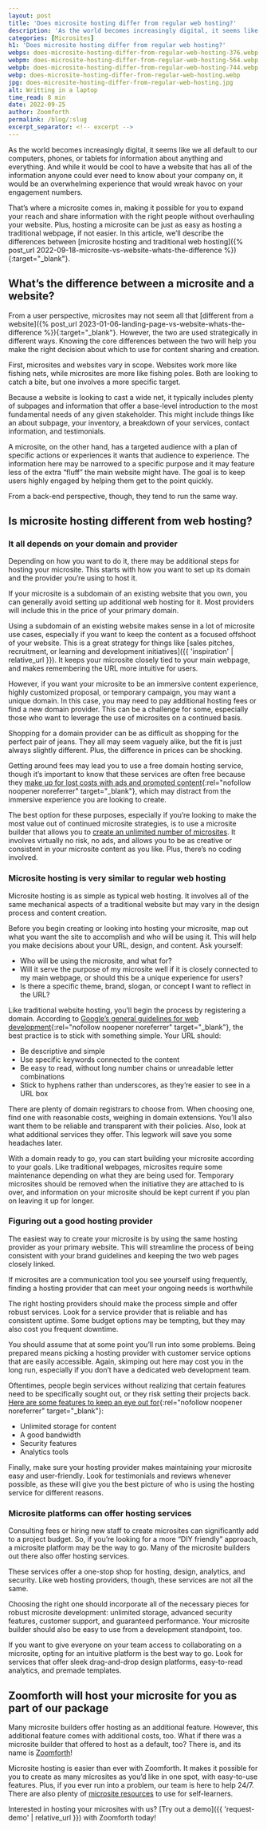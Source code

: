 ```yaml
---
layout: post
title: 'Does microsite hosting differ from regular web hosting?'
description: 'As the world becomes increasingly digital, it seems like we all default to our computers, phones, or tablets for information about anything and everything.'
categories: [Microsites]
h1: 'Does microsite hosting differ from regular web hosting?'
webps: does-microsite-hosting-differ-from-regular-web-hosting-376.webp
webpm: does-microsite-hosting-differ-from-regular-web-hosting-564.webp
webpb: does-microsite-hosting-differ-from-regular-web-hosting-744.webp
webp: does-microsite-hosting-differ-from-regular-web-hosting.webp
jpg: does-microsite-hosting-differ-from-regular-web-hosting.jpg
alt: Writting in a laptop
time_read: 8 min
date: 2022-09-25
author: Zoomforth
permalink: /blog/:slug
excerpt_separator: <!-- excerpt -->
---
```

As the world becomes increasingly digital, it seems like we all default to our computers, phones, or tablets for information about anything and everything. And while it would be cool to have a website that has all of the information anyone could ever need to know about your company on, it would be an overwhelming experience that would wreak havoc on your engagement numbers.
<!-- excerpt -->

That’s where a microsite comes in, making it possible for you to expand your reach and share information with the right people without overhauling your website. Plus, hosting a microsite can be just as easy as hosting a traditional webpage, if not easier. In this article, we’ll describe the differences between [microsite hosting and traditional web hosting]({% post_url 2022-09-18-microsite-vs-website-whats-the-difference %}){:target="_blank"}.

## What’s the difference between a microsite and a website?

From a user perspective, microsites may not seem all that [different from a website]({% post_url 2023-01-06-landing-page-vs-website-whats-the-difference %}){:target="_blank"}. However, the two are used strategically in different ways. Knowing the core differences between the two will help you make the right decision about which to use for content sharing and creation.

First, microsites and websites vary in scope. Websites work more like fishing nets, while microsites are more like fishing poles. Both are looking to catch a bite, but one involves a more specific target.

Because a website is looking to cast a wide net, it typically includes plenty of subpages and information that offer a base-level introduction to the most fundamental needs of any given stakeholder. This might include things like an about subpage, your inventory, a breakdown of your services, contact information, and testimonials.

A microsite, on the other hand, has a targeted audience with a plan of specific actions or experiences it wants that audience to experience. The information here may be narrowed to a specific purpose and it may feature less of the extra “fluff” the main website might have. The goal is to keep users highly engaged by helping them get to the point quickly.

From a back-end perspective, though, they tend to run the same way.

## Is microsite hosting different from web hosting?

### It all depends on your domain and provider

Depending on how you want to do it, there may be additional steps for hosting your microsite. This starts with how you want to set up its domain and the provider you’re using to host it.

If your microsite is a subdomain of an existing website that you own, you can generally avoid setting up additional web hosting for it. Most providers will include this in the price of your primary domain.

Using a subdomain of an existing website makes sense in a lot of microsite use cases, especially if you want to keep the content as a focused offshoot of your website. This is a great strategy for things like [sales pitches, recruitment, or learning and development initiatives]({{ 'inspiration' | relative_url }}). It keeps your microsite closely tied to your main webpage, and makes remembering the URL more intuitive for users.

However, if you want your microsite to be an immersive content experience, highly customized proposal, or temporary campaign, you may want a unique domain. In this case, you may need to pay additional hosting fees or find a new domain provider. This can be a challenge for some, especially those who want to leverage the use of microsites on a continued basis.

Shopping for a domain provider can be as difficult as shopping for the perfect pair of jeans. They all may seem vaguely alike, but the fit is just always slightly different. Plus, the difference in prices can be shocking.

Getting around fees may lead you to use a free domain hosting service, though it’s important to know that these services are often free because they [make up for lost costs with ads and promoted content](https://www.crazyegg.com/blog/website-hosting-costs/){:rel="nofollow noopener noreferrer" target="_blank"}, which may distract from the immersive experience you are looking to create.

The best option for these purposes, especially if you’re looking to make the most value out of continued microsite strategies, is to use a microsite builder that allows you to [create an unlimited number of microsites]({{site.baseurl}}). It involves virtually no risk, no ads, and allows you to be as creative or consistent in your microsite content as you like. Plus, there’s no coding involved.

### Microsite hosting is very similar to regular web hosting

Microsite hosting is as simple as typical web hosting. It involves all of the same mechanical aspects of a traditional website but may vary in the design process and content creation.

Before you begin creating or looking into hosting your microsite, map out what you want the site to accomplish and who will be using it. This will help you make decisions about your URL, design, and content. Ask yourself:

* Who will be using the microsite, and what for?
* Will it serve the purpose of my microsite well if it is closely connected to my main webpage, or should this be a unique experience for users?
* Is there a specific theme, brand, slogan, or concept I want to reflect in the URL?

Like traditional website hosting, you’ll begin the process by registering a domain. According to [Google’s general guidelines for web development](https://developers.google.com/search/docs/advanced/guidelines/url-structure){:rel="nofollow noopener noreferrer" target="_blank"}, the best practice is to stick with something simple. Your URL should:

* Be descriptive and simple
* Use specific keywords connected to the content
* Be easy to read, without long number chains or unreadable letter combinations
* Stick to hyphens rather than underscores, as they’re easier to see in a URL box

There are plenty of domain registrars to choose from. When choosing one, find one with reasonable costs, weighing in domain extensions. You’ll also want them to be reliable and transparent with their policies. Also, look at what additional services they offer. This legwork will save you some headaches later.

With a domain ready to go, you can start building your microsite according to your goals. Like traditional webpages, microsites require some maintenance depending on what they are being used for. Temporary microsites should be removed when the initiative they are attached to is over, and information on your microsite should be kept current if you plan on leaving it up for longer.

### Figuring out a good hosting provider

The easiest way to create your microsite is by using the same hosting provider as your primary website. This will streamline the process of being consistent with your brand guidelines and keeping the two web pages closely linked.

If microsites are a communication tool you see yourself using frequently, finding a hosting provider that can meet your ongoing needs is worthwhile

The right hosting providers should make the process simple and offer robust services. Look for a service provider that is reliable and has consistent uptime. Some budget options may be tempting, but they may also cost you frequent downtime.

You should assume that at some point you’ll run into some problems. Being prepared means picking a hosting provider with customer service options that are easily accessible. Again, skimping out here may cost you in the long run, especially if you don’t have a dedicated web development team.

Oftentimes, people begin services without realizing that certain features need to be specifically sought out, or they risk setting their projects back. [Here are some features to keep an eye out for](https://www.techradar.com/news/what-to-consider-when-choosing-a-web-hosting-company){:rel="nofollow noopener noreferrer" target="_blank"}:

* Unlimited storage for content
* A good bandwidth
* Security features
* Analytics tools

Finally, make sure your hosting provider makes maintaining your microsite easy and user-friendly. Look for testimonials and reviews whenever possible, as these will give you the best picture of who is using the hosting service for different reasons.

### Microsite platforms can offer hosting services

Consulting fees or hiring new staff to create microsites can significantly add to a project budget. So, if you’re looking for a more “DIY friendly” approach, a microsite platform may be the way to go. Many of the microsite builders out there also offer hosting services.

These services offer a one-stop shop for hosting, design, analytics, and security. Like web hosting providers, though, these services are not all the same.

Choosing the right one should incorporate all of the necessary pieces for robust microsite development: unlimited storage, advanced security features, customer support, and guaranteed performance. Your microsite builder should also be easy to use from a development standpoint, too.

If you want to give everyone on your team access to collaborating on a microsite, opting for an intuitive platform is the best way to go. Look for services that offer sleek drag-and-drop design platforms, easy-to-read analytics, and premade templates.

## Zoomforth will host your microsite for you as part of our package

Many microsite builders offer hosting as an additional feature. However, this additional feature comes with additional costs, too. What if there was a microsite builder that offered to host as a default, too? There is, and its name is [Zoomforth]({{site.baseurl}})!

Microsite hosting is easier than ever with Zoomforth. It makes it possible for you to create as many microsites as you’d like in one spot, with easy-to-use features. Plus, if you ever run into a problem, our team is here to help 24/7. There are also plenty of [microsite resources]({{site.baseurl}}academy) to use for self-learners.

Interested in hosting your microsites with us? [Try out a demo]({{ 'request-demo' | relative_url }}) with Zoomforth today!

